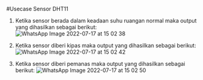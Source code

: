 #Usecase Sensor DHT11

1. Ketika sensor berada dalam keadaan suhu ruangan normal maka output yang dihasilkan sebagai berikut:
![WhatsApp Image 2022-07-17 at 15 02 38](https://user-images.githubusercontent.com/108211172/179391879-aa21d999-935b-467e-957d-87a6707584b6.jpeg)

2. Ketika sensor diberi kipas maka output yang dihasilkan sebagai berikut:
![WhatsApp Image 2022-07-17 at 15 02 42](https://user-images.githubusercontent.com/108211172/179391951-8ea4afed-a5dc-4642-a38f-af63abbe05e5.jpeg)

3. Ketika sensor diberi pemanas maka output yang dihasilkan sebagai berikut:
![WhatsApp Image 2022-07-17 at 15 02 50](https://user-images.githubusercontent.com/108211172/179391966-dc322fa6-f8db-4f33-a316-49471edec909.jpeg)
